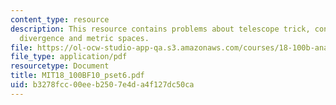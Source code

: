 ```yaml
---
content_type: resource
description: This resource contains problems about telescope trick, convergence and
  divergence and metric spaces.
file: https://ol-ocw-studio-app-qa.s3.amazonaws.com/courses/18-100b-analysis-i-fall-2010/b3278fcc00eeb2507e4da4f127dc50ca_MIT18_100BF10_pset6.pdf
file_type: application/pdf
resourcetype: Document
title: MIT18_100BF10_pset6.pdf
uid: b3278fcc-00ee-b250-7e4d-a4f127dc50ca
---
```

